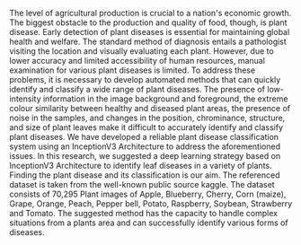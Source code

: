The level of agricultural production is crucial to a nation's economic growth. The biggest obstacle to the production and quality of food, though, is plant disease. Early detection of plant diseases is essential for maintaining global health and welfare. The standard method of diagnosis entails a pathologist visiting the location and visually evaluating each plant. However, due to lower accuracy and limited accessibility of human resources, manual examination for various plant diseases is limited. To address these problems, it is necessary to develop automated methods that can quickly identify and classify a wide range of plant diseases. The presence of low-intensity information in the image background and foreground, the extreme colour similarity between healthy and diseased plant areas, the presence of noise in the samples, and changes in the position, chrominance, structure, and size of plant leaves make it difficult to accurately identify and classify plant diseases. We have developed a reliable plant disease classification system using an InceptionV3 Architecture to address the aforementioned issues. In this research, we suggested a deep learning strategy based on InceptionV3 Architecture to identify leaf diseases in a variety of plants. Finding the plant disease and its classification is our aim. The referenced dataset is taken from the well-known public source kaggle. The dataset consists of 70,295 Plant images of Apple, Blueberry, Cherry, Corn (maize), Grape, Orange, Peach, Pepper bell, Potato, Raspberry, Soybean, Strawberry and Tomato. The suggested method has the capacity to handle complex situations from a plants area and can successfully identify various forms of diseases.
